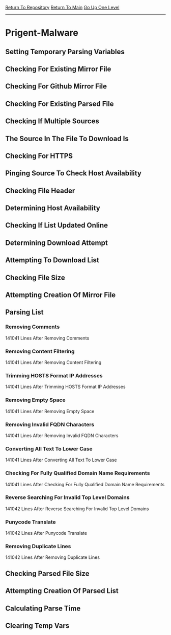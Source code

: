 [Return To Repository](https://github.com/deathbybandaid/piholeparser/)
[Return To Main](https://github.com/deathbybandaid/piholeparser/blob/master/RecentRunLogs/Mainlog.md)
[Go Up One Level](https://github.com/deathbybandaid/piholeparser/blob/master/RecentRunLogs/TopLevelScripts/30-Processing-External-Blacklists.md)
____________________________________
# Prigent-Malware
## Setting Temporary Parsing Variables
## Checking For Existing Mirror File
## Checking For Github Mirror File
## Checking For Existing Parsed File
## Checking If Multiple Sources
## The Source In The File To Download Is
## Checking For HTTPS
## Pinging Source To Check Host Availability
## Checking File Header
## Determining Host Availability
## Checking If List Updated Online
## Determining Download Attempt
## Attempting To Download List
## Checking File Size
## Attempting Creation Of Mirror File
## Parsing List
### Removing Comments
141041 Lines After Removing Comments
### Removing Content Filtering
141041 Lines After Removing Content Filtering
### Trimming HOSTS Format IP Addresses
141041 Lines After Trimming HOSTS Format IP Addresses
### Removing Empty Space
141041 Lines After Removing Empty Space
### Removing Invalid FQDN Characters
141041 Lines After Removing Invalid FQDN Characters
### Converting All Text To Lower Case
141041 Lines After Converting All Text To Lower Case
### Checking For Fully Qualified Domain Name Requirements
141041 Lines After Checking For Fully Qualified Domain Name Requirements
### Reverse Searching For Invalid Top Level Domains
141042 Lines After Reverse Searching For Invalid Top Level Domains
### Punycode Translate
141042 Lines After Punycode Translate
### Removing Duplicate Lines
141042 Lines After Removing Duplicate Lines
## Checking Parsed File Size
## Attempting Creation Of Parsed List
## Calculating Parse Time
## Clearing Temp Vars
